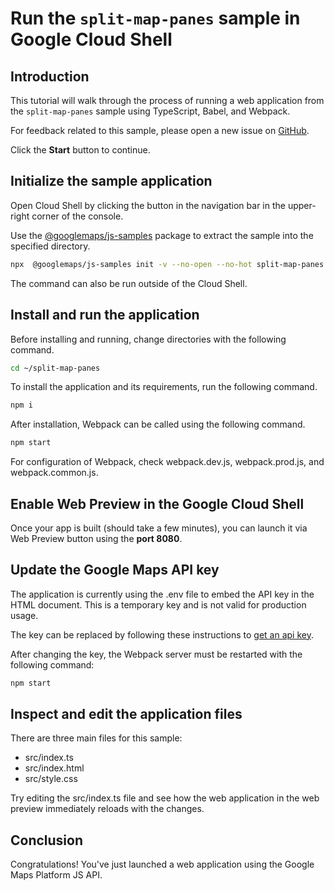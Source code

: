 # Run the `split-map-panes` sample in Google Cloud Shell

<walkthrough-tutorial-duration duration="10"/>

## Introduction

This tutorial will walk through the process of running a web application from
the `split-map-panes` sample using TypeScript, Babel, and Webpack.

For feedback related to this sample, please open a new issue on
[GitHub](https://github.com/googlemaps/js-samples/issues).

Click the **Start** button to continue.

## Initialize the sample application

Open Cloud Shell by clicking the
<walkthrough-cloud-shell-icon></walkthrough-cloud-shell-icon> button in the
navigation bar in the upper-right corner of the console.

Use the [@googlemaps/js-samples](https://www.npmjs.com/package/@googlemaps/js-samples) package to
extract the sample into the specified directory.

```bash
npx  @googlemaps/js-samples init -v --no-open --no-hot split-map-panes ~/split-map-panes
```

The command can also be run outside of the Cloud Shell.

## Install and run the application

Before installing and running, change directories with the following command.

```bash
cd ~/split-map-panes
```

To install the application and its requirements, run the following command.

```bash
npm i
```

After installation, Webpack can be called using the following command.

```bash
npm start
```

For configuration of Webpack, check
<walkthrough-editor-open-file filePath="split-map-panes/webpack.dev.js">webpack.dev.js</walkthrough-editor-open-file>,
<walkthrough-editor-open-file filePath="split-map-panes/webpack.prod.js">webpack.prod.js</walkthrough-editor-open-file>,
and
<walkthrough-editor-open-file filePath="split-map-panes/webpack.common.js">webpack.common.js</walkthrough-editor-open-file>.

## Enable Web Preview in the Google Cloud Shell

Once your app is built (should take a few minutes), you can launch it via
<walkthrough-spotlight-pointer target="cloudshell" spotlightId="devshell-web-preview-button">Web
Preview button</walkthrough-spotlight-pointer> using the **port 8080**.

## Update the Google Maps API key

The application is currently using the
<walkthrough-editor-open-file filePath="split-map-panes/.env">.env</walkthrough-editor-open-file>
file to embed the API key in the HTML document. This is a temporary key and is
not valid for production usage.

The key can be replaced by following these instructions to
[get an api key](https://developers.google.com/maps/documentation/javascript/get-api-key).

After changing the key, the Webpack server must be restarted with the following
command:

```bash
npm start
```

## Inspect and edit the application files

There are three main files for this sample:

*   <walkthrough-editor-open-file filePath="split-map-panes/src/index.ts">src/index.ts</walkthrough-editor-open-file>
*   <walkthrough-editor-open-file filePath="split-map-panes/src/index.html">src/index.html</walkthrough-editor-open-file>
*   <walkthrough-editor-open-file filePath="split-map-panes/src/style.css">src/style.css</walkthrough-editor-open-file>

Try editing the <walkthrough-editor-open-file filePath="split-map-panes/src/index.ts">src/index.ts</walkthrough-editor-open-file> file and see how the web application in the web preview immediately reloads with the changes.

## Conclusion

<walkthrough-conclusion-trophy></walkthrough-conclusion-trophy>

Congratulations! You've just launched a web application using the Google Maps
Platform JS API.
